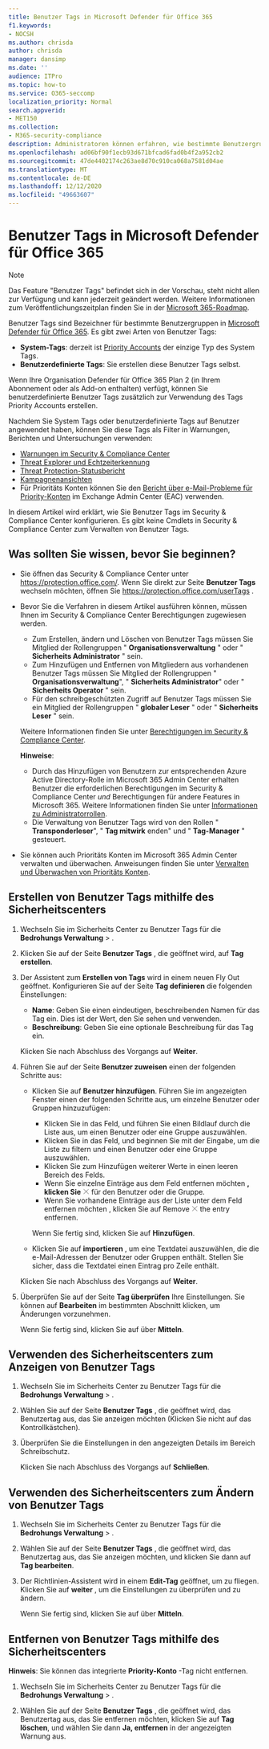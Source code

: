 ```yaml
---
title: Benutzer Tags in Microsoft Defender für Office 365
f1.keywords:
- NOCSH
ms.author: chrisda
author: chrisda
manager: dansimp
ms.date: ''
audience: ITPro
ms.topic: how-to
ms.service: O365-seccomp
localization_priority: Normal
search.appverid:
- MET150
ms.collection:
- M365-security-compliance
description: Administratoren können erfahren, wie bestimmte Benutzergruppen mit Benutzer Tags in Microsoft Defender für Office 365 Plan 2 identifiziert werden. Die Tag-Filterung steht in Warnungen, Berichten und Untersuchungen in Microsoft Defender für Office 365 zur Verfügung, um die getaggten Benutzer schnell zu identifizieren.
ms.openlocfilehash: ad06bf90f1ecb93d671bfcad6fad0b4f2a952cb2
ms.sourcegitcommit: 47de4402174c263ae8d70c910ca068a7581d04ae
ms.translationtype: MT
ms.contentlocale: de-DE
ms.lasthandoff: 12/12/2020
ms.locfileid: "49663607"
---
```

# <a name="user-tags-in-microsoft-defender-for-office-365"></a>Benutzer Tags in Microsoft Defender für Office 365

> [!NOTE]
> Das Feature "Benutzer Tags" befindet sich in der Vorschau, steht nicht allen zur Verfügung und kann jederzeit geändert werden. Weitere Informationen zum Veröffentlichungszeitplan finden Sie in der [Microsoft 365-Roadmap](https://www.microsoft.com/microsoft-365/roadmap).

Benutzer Tags sind Bezeichner für bestimmte Benutzergruppen in [Microsoft Defender für Office 365](office-365-atp.md). Es gibt zwei Arten von Benutzer Tags:

- **System-Tags**: derzeit ist [Priority Accounts](https://docs.microsoft.com/microsoft-365/admin/setup/priority-accounts) der einzige Typ des System Tags.
- **Benutzerdefinierte Tags**: Sie erstellen diese Benutzer Tags selbst.

Wenn Ihre Organisation Defender für Office 365 Plan 2 (in Ihrem Abonnement oder als Add-on enthalten) verfügt, können Sie benutzerdefinierte Benutzer Tags zusätzlich zur Verwendung des Tags Priority Accounts erstellen.

Nachdem Sie System Tags oder benutzerdefinierte Tags auf Benutzer angewendet haben, können Sie diese Tags als Filter in Warnungen, Berichten und Untersuchungen verwenden:

- [Warnungen im Security & Compliance Center](alerts.md)
- [Threat Explorer und Echtzeiterkennung](threat-explorer.md)
- [Threat Protection-Statusbericht](view-email-security-reports.md#threat-protection-status-report)
- [Kampagnenansichten](campaigns.md)
- Für Prioritäts Konten können Sie den [Bericht über e-Mail-Probleme für Priority-Konten](https://docs.microsoft.com/exchange/monitoring/mail-flow-reports/mfr-email-issues-for-priority-accounts-report) im Exchange Admin Center (EAC) verwenden.

In diesem Artikel wird erklärt, wie Sie Benutzer Tags im Security & Compliance Center konfigurieren. Es gibt keine Cmdlets in Security & Compliance Center zum Verwalten von Benutzer Tags.

## <a name="what-do-you-need-to-know-before-you-begin"></a>Was sollten Sie wissen, bevor Sie beginnen?

- Sie öffnen das Security & Compliance Center unter <https://protection.office.com/>. Wenn Sie direkt zur Seite **Benutzer Tags** wechseln möchten, öffnen Sie <https://protection.office.com/userTags> .

- Bevor Sie die Verfahren in diesem Artikel ausführen können, müssen Ihnen im Security & Compliance Center Berechtigungen zugewiesen werden.
  - Zum Erstellen, ändern und Löschen von Benutzer Tags müssen Sie Mitglied der Rollengruppen " **Organisationsverwaltung** " oder " **Sicherheits Administrator** " sein.
  - Zum Hinzufügen und Entfernen von Mitgliedern aus vorhandenen Benutzer Tags müssen Sie Mitglied der Rollengruppen " **Organisationsverwaltung**", " **Sicherheits Administrator**" oder " **Sicherheits Operator** " sein.
  - Für den schreibgeschützten Zugriff auf Benutzer Tags müssen Sie ein Mitglied der Rollengruppen " **globaler Leser** " oder " **Sicherheits Leser** " sein.

  Weitere Informationen finden Sie unter [Berechtigungen im Security & Compliance Center](permissions-in-the-security-and-compliance-center.md).

  **Hinweise**:

  - Durch das Hinzufügen von Benutzern zur entsprechenden Azure Active Directory-Rolle im Microsoft 365 Admin Center erhalten Benutzer die erforderlichen Berechtigungen im Security & Compliance Center _und_ Berechtigungen für andere Features in Microsoft 365. Weitere Informationen finden Sie unter [Informationen zu Administratorrollen](https://docs.microsoft.com/microsoft-365/admin/add-users/about-admin-roles).
  - Die Verwaltung von Benutzer Tags wird von den Rollen " **Transponderleser**", " **Tag mitwirk** enden" und " **Tag-Manager** " gesteuert.

- Sie können auch Prioritäts Konten im Microsoft 365 Admin Center verwalten und überwachen. Anweisungen finden Sie unter [Verwalten und Überwachen von Prioritäts Konten](https://docs.microsoft.com/microsoft-365/admin/setup/priority-accounts).

## <a name="use-the-security-center-to-create-user-tags"></a>Erstellen von Benutzer Tags mithilfe des Sicherheitscenters

1. Wechseln Sie im Sicherheits Center zu Benutzer Tags für die **Bedrohungs Verwaltung** \> .

2. Klicken Sie auf der Seite **Benutzer Tags** , die geöffnet wird, auf **Tag erstellen**.

3. Der Assistent zum **Erstellen von Tags** wird in einem neuen Fly Out geöffnet. Konfigurieren Sie auf der Seite **Tag definieren** die folgenden Einstellungen:
   - **Name**: Geben Sie einen eindeutigen, beschreibenden Namen für das Tag ein. Dies ist der Wert, den Sie sehen und verwenden.
   - **Beschreibung**: Geben Sie eine optionale Beschreibung für das Tag ein.

   Klicken Sie nach Abschluss des Vorgangs auf **Weiter**.

4. Führen Sie auf der Seite **Benutzer zuweisen** einen der folgenden Schritte aus:

   - Klicken Sie auf **Benutzer hinzufügen**. Führen Sie im angezeigten Fenster einen der folgenden Schritte aus, um einzelne Benutzer oder Gruppen hinzuzufügen:
     - Klicken Sie in das Feld, und führen Sie einen Bildlauf durch die Liste aus, um einen Benutzer oder eine Gruppe auszuwählen.
     - Klicken Sie in das Feld, und beginnen Sie mit der Eingabe, um die Liste zu filtern und einen Benutzer oder eine Gruppe auszuwählen.
     - Klicken Sie zum Hinzufügen weiterer Werte in einen leeren Bereich des Felds.
     - Wenn Sie einzelne Einträge aus dem Feld entfernen möchten **, klicken Sie** ![ im Feld auf entfernen-Symbol Entfernen ](../../media/scc-remove-icon.png) für den Benutzer oder die Gruppe.
     - Wenn Sie vorhandene Einträge aus der Liste unter dem Feld entfernen möchten  , klicken Sie auf Remove ![ Icon ](../../media/scc-remove-icon.png) the entry entfernen.

     Wenn Sie fertig sind, klicken Sie auf **Hinzufügen**.

   - Klicken Sie auf **importieren** , um eine Textdatei auszuwählen, die die e-Mail-Adressen der Benutzer oder Gruppen enthält. Stellen Sie sicher, dass die Textdatei einen Eintrag pro Zeile enthält.

   Klicken Sie nach Abschluss des Vorgangs auf **Weiter**.

5. Überprüfen Sie auf der Seite **Tag überprüfen** Ihre Einstellungen. Sie können auf **Bearbeiten** im bestimmten Abschnitt klicken, um Änderungen vorzunehmen.

   Wenn Sie fertig sind, klicken Sie auf über **Mitteln**.

## <a name="use-the-security-center-to-view-user-tags"></a>Verwenden des Sicherheitscenters zum Anzeigen von Benutzer Tags

1. Wechseln Sie im Sicherheits Center zu Benutzer Tags für die **Bedrohungs Verwaltung** \> .

2. Wählen Sie auf der Seite **Benutzer Tags** , die geöffnet wird, das Benutzertag aus, das Sie anzeigen möchten (Klicken Sie nicht auf das Kontrollkästchen).

3. Überprüfen Sie die Einstellungen in den angezeigten Details im Bereich Schreibschutz.

   Klicken Sie nach Abschluss des Vorgangs auf **Schließen**.

## <a name="use-the-security-center-to-modify-user-tags"></a>Verwenden des Sicherheitscenters zum Ändern von Benutzer Tags

1. Wechseln Sie im Sicherheits Center zu Benutzer Tags für die **Bedrohungs Verwaltung** \> .

2. Wählen Sie auf der Seite **Benutzer Tags** , die geöffnet wird, das Benutzertag aus, das Sie anzeigen möchten, und klicken Sie dann auf **Tag bearbeiten**.

3. Der Richtlinien-Assistent wird in einem **Edit-Tag** geöffnet, um zu fliegen. Klicken Sie auf **weiter** , um die Einstellungen zu überprüfen und zu ändern.

   Wenn Sie fertig sind, klicken Sie auf über **Mitteln**.

## <a name="use-the-security-center-to-remove-user-tags"></a>Entfernen von Benutzer Tags mithilfe des Sicherheitscenters

**Hinweis**: Sie können das integrierte **Priority-Konto** -Tag nicht entfernen.

1. Wechseln Sie im Sicherheits Center zu Benutzer Tags für die **Bedrohungs Verwaltung** \> .

2. Wählen Sie auf der Seite **Benutzer Tags** , die geöffnet wird, das Benutzertag aus, das Sie entfernen möchten, klicken Sie auf **Tag löschen**, und wählen Sie dann **Ja, entfernen** in der angezeigten Warnung aus.
